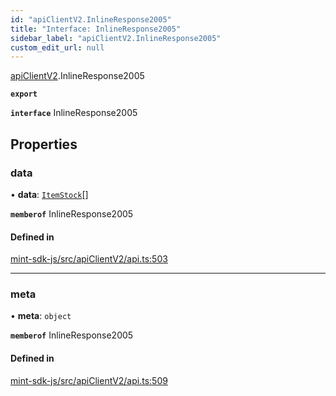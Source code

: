 ```yaml
---
id: "apiClientV2.InlineResponse2005"
title: "Interface: InlineResponse2005"
sidebar_label: "apiClientV2.InlineResponse2005"
custom_edit_url: null
---
```


[apiClientV2](../modules/apiClientV2).InlineResponse2005

**`export`**

**`interface`** InlineResponse2005

## Properties

### data

• **data**: [`ItemStock`](apiClientV2.ItemStock)[]

**`memberof`** InlineResponse2005

#### Defined in

[mint-sdk-js/src/apiClientV2/api.ts:503](https://github.com/KyuzanInc/mint-sdk-js/blob/d2ac52e/src/apiClientV2/api.ts#L503)

___

### meta

• **meta**: `object`

**`memberof`** InlineResponse2005

#### Defined in

[mint-sdk-js/src/apiClientV2/api.ts:509](https://github.com/KyuzanInc/mint-sdk-js/blob/d2ac52e/src/apiClientV2/api.ts#L509)
